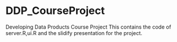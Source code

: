 # DDP_CourseProject
Developing Data Products Course Project
This contains the code of server.R,ui.R and the slidify presentation for the project. 
